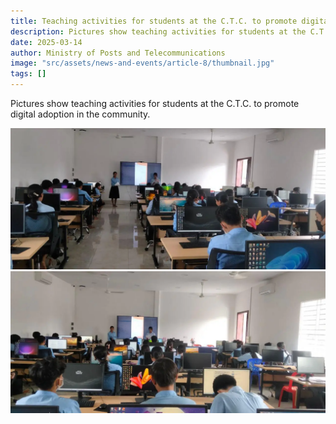 ```yaml
---
title: Teaching activities for students at the C.T.C. to promote digital adoption in the community.
description: Pictures show teaching activities for students at the C.T.C. to promote digital adoption in the community.
date: 2025-03-14
author: Ministry of Posts and Telecommunications
image: "src/assets/news-and-events/article-8/thumbnail.jpg"
tags: []
---
```


Pictures show teaching activities for students at the C.T.C. to promote digital adoption in the community.

![photo 3](src/assets/news-and-events/article-8/photo-1.webp)
![photo 4](src/assets/news-and-events/article-8/photo-2.webp)
